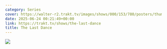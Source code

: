 ```yaml
---
category: Series
cover: https://walter-r2.trakt.tv/images/shows/000/153/780/posters/thumb/7b4bc87bc6.jpg.webp
date: 2025-06-24 00:21:49+00:00
link: https://trakt.tv/shows/the-last-dance
title: The Last Dance
---
```


![](https://walter-r2.trakt.tv/images/shows/000/153/780/fanarts/thumb/c253a26a76.jpg)
